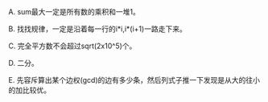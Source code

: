 A. sum最大一定是所有数的乘积和一堆1。

B. 找找规律，一定是沿着每一行的i\*i,i\*(i+1)一路走下来。

C. 完全平方数不会超过sqrt(2x10^5)个。

D. 二分。

E. 先容斥算出某个边权(gcd)的边有多少条，然后列式子推一下发现是从大的往小的加比较优。

